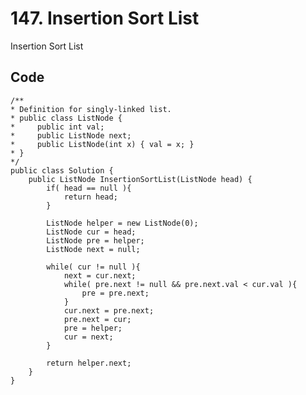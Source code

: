 # 147. Insertion Sort List
Insertion Sort List

## Code
    /**
    * Definition for singly-linked list.
    * public class ListNode {
    *     public int val;
    *     public ListNode next;
    *     public ListNode(int x) { val = x; }
    * }
    */
    public class Solution {
        public ListNode InsertionSortList(ListNode head) {
            if( head == null ){
                return head;
            }
            
            ListNode helper = new ListNode(0);
            ListNode cur = head; 
            ListNode pre = helper;
            ListNode next = null; 
            
            while( cur != null ){
                next = cur.next;
                while( pre.next != null && pre.next.val < cur.val ){
                    pre = pre.next;
                }
                cur.next = pre.next;
                pre.next = cur;
                pre = helper;
                cur = next;
            }
            
            return helper.next;
        }
    }